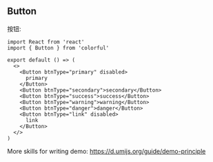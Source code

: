## Button

按钮:

```tsx
import React from 'react'
import { Button } from 'colorful'

export default () => (
  <>
    <Button btnType="primary" disabled>
      primary
    </Button>
    <Button btnType="secondary">secondary</Button>
    <Button btnType="success">success</Button>
    <Button btnType="warning">warning</Button>
    <Button btnType="danger">danger</Button>
    <Button btnType="link" disabled>
      link
    </Button>
  </>
)
```

More skills for writing demo: https://d.umijs.org/guide/demo-principle
